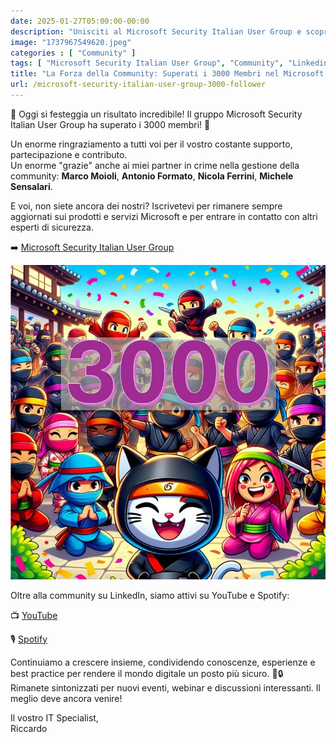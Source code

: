 ```yaml
---
date: 2025-01-27T05:00:00-00:00
description: "Unisciti al Microsoft Security Italian User Group e scopri le ultime novità su prodotti e servizi Microsoft. Condividi conoscenze e best practice con oltre 3000 esperti di sicurezza. Iscriviti ora per rimanere aggiornato e partecipare a eventi esclusivi."
image: "1737967549620.jpeg"
categories : [ "Community" ]
tags: [ "Microsoft Security Italian User Group", "Community", "Linkedin", "WSUS" ]
title: "La Forza della Community: Superati i 3000 Membri nel Microsoft Security Italian User Group"
url: /microsoft-security-italian-user-group-3000-follower
---
```

🎉 Oggi si festeggia un risultato incredibile! Il gruppo Microsoft Security Italian User Group ha superato i 3000 membri! 🚀

Un enorme ringraziamento a tutti voi per il vostro costante supporto, partecipazione e contributo.  
Un enorme "grazie" anche ai miei partner in crime nella gestione della community: **Marco Moioli**, **Antonio Formato**, **Nicola Ferrini**, **Michele Sensalari**.

E voi, non siete ancora dei nostri? Iscrivetevi per rimanere sempre aggiornati sui prodotti e servizi Microsoft e per entrare in contatto con altri esperti di sicurezza. 

➡️ [Microsoft Security Italian User Group](https://aka.ms/msiug)

[![Festeggiamo i 3000 membri della community!](1737967549620.jpeg)](https://aka.ms/msiug)

Oltre alla community su LinkedIn, siamo attivi su YouTube e Spotify:

📺 [YouTube](https://www.youtube.com/@microsoftsecurityitalianus7402)

🎙️ [Spotify](https://open.spotify.com/show/6DYut6ML56sjtLJB6YGI7i?si=fc2ccf001edb40f4&nd=1&dlsi=d58f55bb18d34603)

Continuiamo a crescere insieme, condividendo conoscenze, esperienze e best practice per rendere il mondo digitale un posto più sicuro. 💪🔒   
Rimanete sintonizzati per nuovi eventi, webinar e discussioni interessanti. Il meglio deve ancora venire!

Il vostro IT Specialist,  
Riccardo